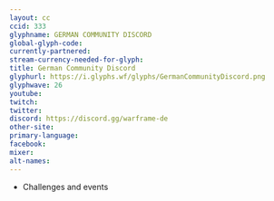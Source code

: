 ```yaml
---
layout: cc
ccid: 333
glyphname: GERMAN COMMUNITY DISCORD
global-glyph-code: 
currently-partnered: 
stream-currency-needed-for-glyph: 
title: German Community Discord
glyphurl: https://i.glyphs.wf/glyphs/GermanCommunityDiscord.png
glyphwave: 26
youtube: 
twitch: 
twitter: 
discord: https://discord.gg/warframe-de
other-site: 
primary-language: 
facebook: 
mixer: 
alt-names: 
---
```

* Challenges and events
